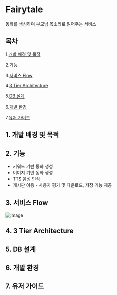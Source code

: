 # Fairytale
동화를 생성하며 부모님 목소리로 읽어주는 서비스

## 목차

1.[개발 배경 및 목적](#1.-개발-배경-및-목적)

2.[기능](#2.-기능)

3.[서비스 Flow](#3.-서비스-Flow)

4.[3 Tier Architecture](#4.-3-Tier-Architecture)

5.[DB 설계](#5.-DB-설계)

6.[개발 환경](#6-개발-환경)

7.[유저 가이드](#7-유저-가이드)

## 1. 개발 배경 및 목적

## 2. 기능
* 키워드 기반 동화 생성
* 이미지 기반 동화 생성
* TTS 음성 인식
* 게시판 이용 - 사용자 평가 및 다운로드, 저장 기능 제공

## 3. 서비스 Flow
![image](https://github.com/AIVLE-School-Third-Big-Project/Fairytale/assets/122524846/2525c085-74a2-4c1a-a35f-cbf950d6b162)

## 4. 3 Tier Architecture

## 5. DB 설계

## 6. 개발 환경

## 7. 유저 가이드
